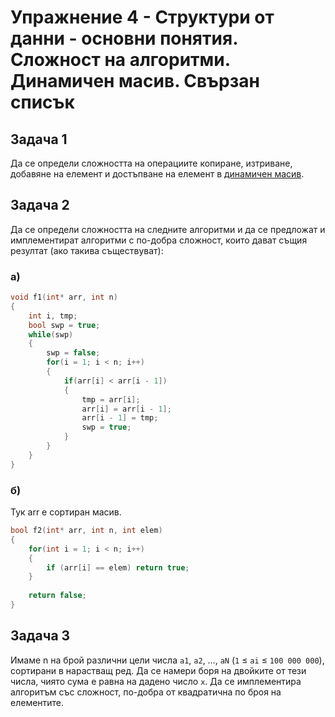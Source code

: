 # Упражнение 4 - Структури от данни - основни понятия. Сложност на алгоритми. Динамичен масив. Свързан списък


## Задача 1

Да се определи сложността на операциите копиране, изтриване, добавяне на елемент и достъпване на елемент в [динамичен масив](Vector.h).

## Задача 2

Да се определи сложността на следните алгоритми и да се предложат и имплементират алгоритми с по-добра слoжност, които дават същия резултат (ако такива съществуват):

### a)

```C++
void f1(int* arr, int n)
{
    int i, tmp;
    bool swp = true;
    while(swp)
    {
        swp = false;
        for(i = 1; i < n; i++)
        {
            if(arr[i] < arr[i - 1])
            {
                tmp = arr[i];
                arr[i] = arr[i - 1];
                arr[i - 1] = tmp;
                swp = true;
            }
        }
    }
}
```

### б)
Тук аrr е сортиран масив.

```C++
bool f2(int* arr, int n, int elem)
{
    for(int i = 1; i < n; i++)
    {
        if (arr[i] == elem) return true;
    }
    
    return false;
}
```

## Задача 3
Имаме n на брой различни цели числа `a1`, `a2`, …, `aN` (`1` ≤ `ai` ≤ `100 000 000`), сортирани в нарастващ ред.
Да се намери боря на двойките от тези числа, чиято сума е равна на дадено число `x`. Да се имплементира алгоритъм със сложност, по-добра от квадратична по броя на елементите.

